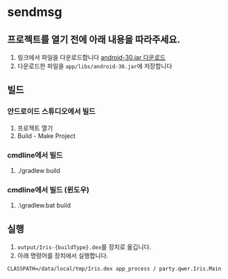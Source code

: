 # sendmsg

## 프로젝트를 열기 전에 아래 내용을 따라주세요.
1. 링크에서 파일을 다운로드합니다 [android-30.jar 다운로드](https://drive.google.com/drive/folders/17oMwQ0xBcSGn159mgbqxcXXEcneUmnph)
2. 다운로드한 파일을 `app/libs/android-30.jar`에 저장합니다

## 빌드
### 안드로이드 스튜디오에서 빌드
1. 프로젝트 열기
2. Build - Make Project

### cmdline에서 빌드
1. ./gradlew build 

### cmdline에서 빌드 (윈도우)
1. .\gradlew.bat build

## 실행
1. `output/Iris-{buildType}.dex`를 장치로 옮깁니다.
2. 아래 명령어를 장치에서 실행합니다.
```shell
CLASSPATH=/data/local/tmp/Iris.dex app_process / party.qwer.Iris.Main
```